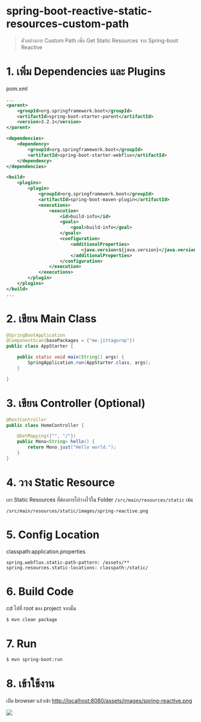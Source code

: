# spring-boot-reactive-static-resources-custom-path

> ตัวอย่างการ Custom Path เพื่อ Get Static Resources จาก Spring-boot Reactive 

# 1. เพิ่ม Dependencies และ Plugins 

pom.xml 
``` xml
...
<parent> 
    <groupId>org.springframework.boot</groupId>
    <artifactId>spring-boot-starter-parent</artifactId>
    <version>3.2.1</version>
</parent>

<dependencies>
    <dependency>
        <groupId>org.springframework.boot</groupId>
        <artifactId>spring-boot-starter-webflux</artifactId>
    </dependency>
</dependencies>

<build>
    <plugins>
        <plugin>
            <groupId>org.springframework.boot</groupId>
            <artifactId>spring-boot-maven-plugin</artifactId>
            <executions>        
                <execution>            
                    <id>build-info</id>            
                    <goals>                
                        <goal>build-info</goal>            
                    </goals>        
                    <configuration>                
                        <additionalProperties>                    
                            <java.version>${java.version}</java.version>                                   
                        </additionalProperties>            
                    </configuration>        
                </execution>    
            </executions>
        </plugin>
    </plugins>
</build>
...
```

# 2. เขียน Main Class 

``` java
@SpringBootApplication
@ComponentScan(basePackages = {"me.jittagornp"})
public class AppStarter {

    public static void main(String[] args) {
        SpringApplication.run(AppStarter.class, args);
    }

}
```

# 3. เขียน Controller (Optional)
``` java
@RestController
public class HomeController {

    @GetMapping({"", "/"})
    public Mono<String> hello() {
        return Mono.just("Hello world.");
    }
}
```

# 4. วาง Static Resource

เอา Static Resources ที่ต้องการไปวางไว้ใน Folder `/src/main/resources/static` เช่น 

```
/src/main/resources/static/images/spring-reactive.png
```

# 5. Config Location

classpath:application.properties

```properties
spring.webflux.static-path-pattern: /assets/**
spring.resources.static-locations: classpath:/static/
```

# 6. Build Code
cd ไปที่ root ของ project จากนั้น  
``` sh
$ mvn clean package
```

# 7. Run 
``` sh 
$ mvn spring-boot:run
```

# 8. เข้าใช้งาน

เปิด browser แล้วเข้า [http://localhost:8080/assets/images/spring-reactive.png](http://localhost:8080/assets/images/spring-reactive.png)

![](./result.png) 
